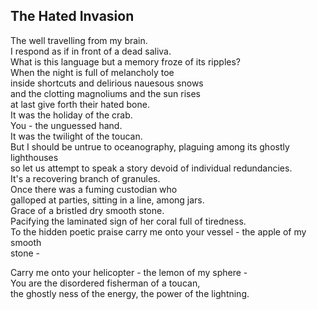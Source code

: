 The Hated Invasion
------------------
The well travelling from my brain.  
I respond as if in front of a dead saliva.  
What is this language but a memory froze of its ripples?  
When the night is full of melancholy toe  
inside shortcuts and delirious nauesous snows  
and the clotting magnoliums and the sun rises  
at last give forth their hated bone.  
It was the holiday of the crab.  
You - the unguessed hand.  
It was the twilight of the toucan.  
But I should be untrue to oceanography, plaguing among its ghostly lighthouses  
so let us attempt to speak a story devoid of individual redundancies.  
It's a recovering branch of granules.  
Once there was a fuming custodian who  
galloped at parties, sitting in a line, among jars.  
Grace of a bristled dry smooth stone.  
Pacifying the laminated sign of her coral full of tiredness.  
To the hidden poetic praise carry me onto your vessel - the apple of my smooth  
stone -  
  
Carry me onto your helicopter - the lemon of my sphere -  
You are the disordered fisherman of a toucan,  
the ghostly ness of the energy, the power of the lightning.  
